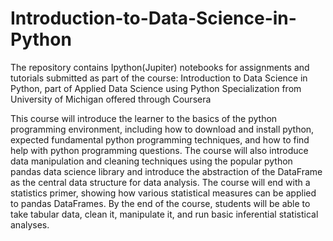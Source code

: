 # Introduction-to-Data-Science-in-Python
The repository contains Ipython(Jupiter) notebooks for assignments and tutorials submitted as part of the course: Introduction to Data Science in Python, part of Applied Data Science using Python Specialization from University of Michigan offered through Coursera

This course will introduce the learner to the basics of the python programming environment, including how to download and install python, expected fundamental python programming techniques, and how to find help with python programming questions. The course will also introduce data manipulation and cleaning techniques using the popular python pandas data science library and introduce the abstraction of the DataFrame as the central data structure for data analysis. The course will end with a statistics primer, showing how various statistical measures can be applied to pandas DataFrames. By the end of the course, students will be able to take tabular data, clean it, manipulate it, and run basic inferential statistical analyses.
